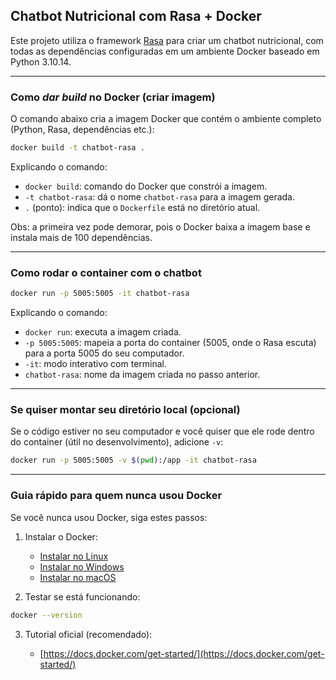 ## Chatbot Nutricional com Rasa + Docker

Este projeto utiliza o framework [Rasa](https://rasa.com/) para criar um chatbot nutricional, com todas as dependências configuradas em um ambiente Docker baseado em Python 3.10.14.

---

### Como *dar build* no Docker (criar imagem)

O comando abaixo cria a imagem Docker que contém o ambiente completo (Python, Rasa, dependências etc.):

```bash
docker build -t chatbot-rasa .
```

Explicando o comando:

* `docker build`: comando do Docker que constrói a imagem.
* `-t chatbot-rasa`: dá o nome `chatbot-rasa` para a imagem gerada.
* `.` (ponto): indica que o `Dockerfile` está no diretório atual.

Obs: a primeira vez pode demorar, pois o Docker baixa a imagem base e instala mais de 100 dependências.

---

### Como rodar o container com o chatbot

```bash
docker run -p 5005:5005 -it chatbot-rasa
```

Explicando o comando:

* `docker run`: executa a imagem criada.
* `-p 5005:5005`: mapeia a porta do container (5005, onde o Rasa escuta) para a porta 5005 do seu computador.
* `-it`: modo interativo com terminal.
* `chatbot-rasa`: nome da imagem criada no passo anterior.

---

### Se quiser montar seu diretório local (opcional)

Se o código estiver no seu computador e você quiser que ele rode dentro do container (útil no desenvolvimento), adicione `-v`:

```bash
docker run -p 5005:5005 -v $(pwd):/app -it chatbot-rasa
```

---

### Guia rápido para quem nunca usou Docker

Se você nunca usou Docker, siga estes passos:

1. Instalar o Docker:

   * [Instalar no Linux](https://docs.docker.com/engine/install/)
   * [Instalar no Windows](https://docs.docker.com/desktop/install/windows-install/)
   * [Instalar no macOS](https://docs.docker.com/desktop/install/mac-install/)

2. Testar se está funcionando:

```bash
docker --version
```

3. Tutorial oficial (recomendado):

   * [https://docs.docker.com/get-started/](https://docs.docker.com/get-started/)

